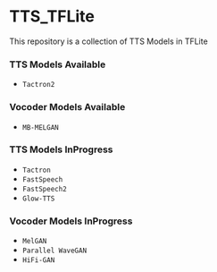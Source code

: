 # TTS_TFLite
This repository is a collection of TTS Models in TFLite


### TTS Models Available

- `Tactron2`

### Vocoder Models Available

- `MB-MELGAN`

### TTS Models InProgress

- `Tactron`
- `FastSpeech`
- `FastSpeech2`
- `Glow-TTS`

### Vocoder Models InProgress

- `MelGAN`
- `Parallel WaveGAN`
- `HiFi-GAN`
